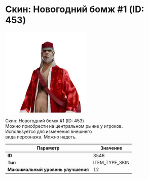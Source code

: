 # Скин: Новогодний бомж #1 (ID: 453)

![Item Image](../img/3546.webp?raw=true)

Скин: Новогодний бомж #1 (ID: 453)<br>Можно приобрести на центральном рынке у игроков.<br>Используется для изменения внешнего<br>вида персонажа. Можно надеть.


| Параметр | Значение |
|----------|----------|
| **ID** | 3546 |
| **Тип** | ITEM_TYPE_SKIN |
| **Максимальный уровень улучшения** | 12 |

